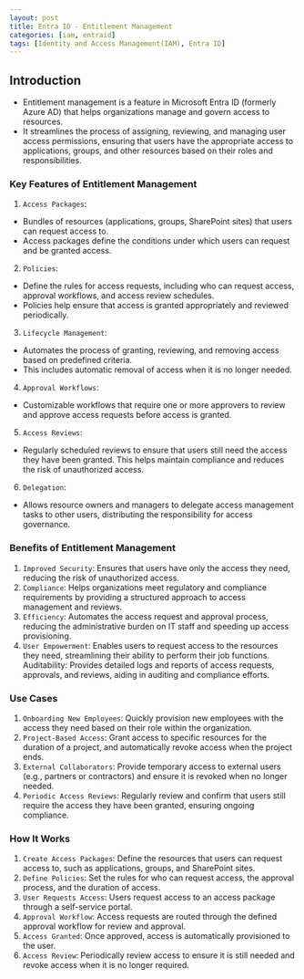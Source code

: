 ```yaml
---
layout: post
title: Entra ID - Entitlement Management 
categories: [iam, entraid]
tags: [Identity and Access Management(IAM), Entra ID]
---
```


## Introduction
- Entitlement management is a feature in Microsoft Entra ID (formerly Azure AD) that helps organizations manage and govern access to resources. 
- It streamlines the process of assigning, reviewing, and managing user access permissions, ensuring that users have the appropriate access to applications, groups, and other resources based on their roles and responsibilities.

### Key Features of Entitlement Management 
1. `Access Packages`: 
- Bundles of resources (applications, groups, SharePoint sites) that users can request access to. 
- Access packages define the conditions under which users can request and be granted access.

2. `Policies`: 
- Define the rules for access requests, including who can request access, approval workflows, and access review schedules. 
- Policies help ensure that access is granted appropriately and reviewed periodically.

3. `Lifecycle Management`: 
- Automates the process of granting, reviewing, and removing access based on predefined criteria. 
- This includes automatic removal of access when it is no longer needed.

4. `Approval Workflows`: 
- Customizable workflows that require one or more approvers to review and approve access requests before access is granted.

5. `Access Reviews`: 
- Regularly scheduled reviews to ensure that users still need the access they have been granted. This helps maintain compliance and reduces the risk of unauthorized access.

6. `Delegation`: 
- Allows resource owners and managers to delegate access management tasks to other users, distributing the responsibility for access governance.

### Benefits of Entitlement Management
1. `Improved Security`: Ensures that users have only the access they need, reducing the risk of unauthorized access.
2. `Compliance`: Helps organizations meet regulatory and compliance requirements by providing a structured approach to access management and reviews.
3. `Efficiency`: Automates the access request and approval process, reducing the administrative burden on IT staff and speeding up access provisioning.
4. `User Empowerment`: Enables users to request access to the resources they need, streamlining their ability to perform their job functions.
Auditability: Provides detailed logs and reports of access requests, approvals, and reviews, aiding in auditing and compliance efforts.

### Use Cases
1. `Onboarding New Employees`: Quickly provision new employees with the access they need based on their role within the organization.
2. `Project-Based Access`: Grant access to specific resources for the duration of a project, and automatically revoke access when the project ends.
3. `External Collaborators`: Provide temporary access to external users (e.g., partners or contractors) and ensure it is revoked when no longer needed.
4. `Periodic Access Reviews`: Regularly review and confirm that users still require the access they have been granted, ensuring ongoing compliance.


### How It Works
1. `Create Access Packages`: Define the resources that users can request access to, such as applications, groups, and SharePoint sites.
2. `Define Policies`: Set the rules for who can request access, the approval process, and the duration of access.
3. `User Requests Access`: Users request access to an access package through a self-service portal.
4. `Approval Workflow`: Access requests are routed through the defined approval workflow for review and approval.
5. `Access Granted`: Once approved, access is automatically provisioned to the user.
6. `Access Review`: Periodically review access to ensure it is still needed and revoke access when it is no longer required.